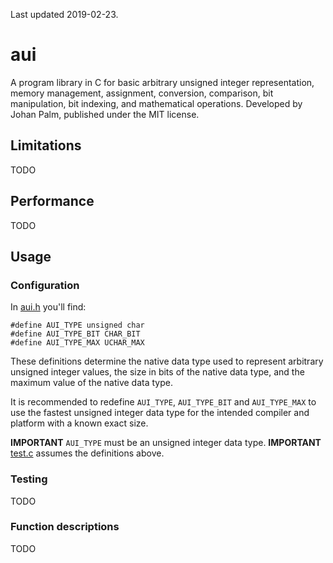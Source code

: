 Last updated 2019-02-23.
# aui
A program library in C for basic arbitrary unsigned integer representation, memory management, assignment, conversion, comparison, bit manipulation, bit indexing, and mathematical operations. Developed by Johan Palm, published under the MIT license.

## Limitations
TODO

## Performance
TODO

## Usage

### Configuration
In [aui.h](https://github.com/pij-se/aui/edit/master/src/aui.h) you'll find:
```
#define AUI_TYPE unsigned char
#define AUI_TYPE_BIT CHAR_BIT
#define AUI_TYPE_MAX UCHAR_MAX
```
These definitions determine the native data type used to represent arbitrary unsigned integer values, the size in bits of the native data type, and the maximum value of the native data type.

It is recommended to redefine `AUI_TYPE`, `AUI_TYPE_BIT` and `AUI_TYPE_MAX` to use the fastest unsigned integer data type for the intended compiler and platform with a known exact size.

**IMPORTANT** `AUI_TYPE` must be an unsigned integer data type.
**IMPORTANT** [test.c](https://github.com/pij-se/aui/edit/master/src/test.c) assumes the definitions above.

### Testing
TODO

### Function descriptions
TODO
